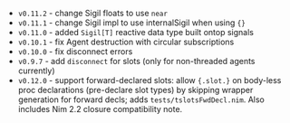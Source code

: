 - `v0.11.2` - change Sigil floats to use `near`
- `v0.11.1` - change Sigil impl to use internalSigil when using `{}`
- `v0.11.0` - added `Sigil[T]` reactive data type built ontop signals
- `v0.10.1` - fix Agent destruction with circular subscriptions
- `v0.10.0` - fix disconnect errors
- `v0.9.7` - add `disconnect` for slots (only for non-threaded agents currently)
- `v0.12.0` - support forward-declared slots: allow `{.slot.}` on body-less proc declarations (pre-declare slot types) by skipping wrapper generation for forward decls; adds `tests/tslotsFwdDecl.nim`. Also includes Nim 2.2 closure compatibility note.
